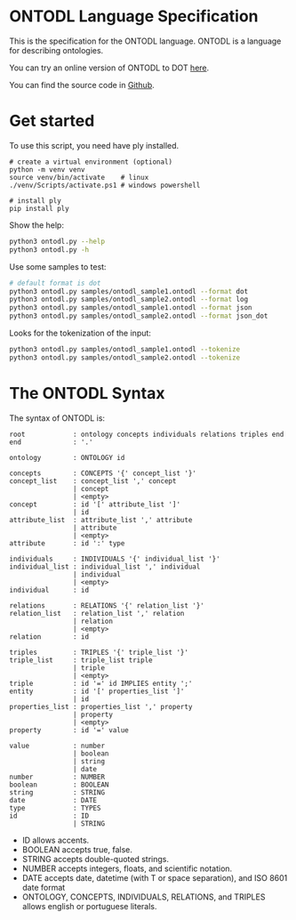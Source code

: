 ﻿# ONTODL Language Specification

This is the specification for the ONTODL language. ONTODL is a language for describing ontologies.

You can try an online version of ONTODL to DOT [here](https://webontodl.epl.di.uminho.pt/). 

You can find the source code in [Github](https://github.com/danielbom/ontodl).

# Get started

To use this script, you need have ply installed.

```
# create a virtual environment (optional)
python -m venv venv 
source venv/bin/activate    # linux
./venv/Scripts/activate.ps1 # windows powershell

# install ply
pip install ply
```

Show the help:

```bash
python3 ontodl.py --help
python3 ontodl.py -h
```

Use some samples to test:

```bash
# default format is dot
python3 ontodl.py samples/ontodl_sample1.ontodl --format dot 
python3 ontodl.py samples/ontodl_sample2.ontodl --format log
python3 ontodl.py samples/ontodl_sample1.ontodl --format json
python3 ontodl.py samples/ontodl_sample2.ontodl --format json_dot
```

Looks for the tokenization of the input:

```bash
python3 ontodl.py samples/ontodl_sample1.ontodl --tokenize
python3 ontodl.py samples/ontodl_sample2.ontodl --tokenize
```

# The ONTODL Syntax

The syntax of ONTODL is:

```
root            : ontology concepts individuals relations triples end
end             : '.'

ontology        : ONTOLOGY id

concepts        : CONCEPTS '{' concept_list '}'
concept_list    : concept_list ',' concept
                | concept
                | <empty>
concept         : id '[' attribute_list ']'
                | id
attribute_list  : attribute_list ',' attribute
                | attribute
                | <empty>
attribute       : id ':' type

individuals     : INDIVIDUALS '{' individual_list '}'
individual_list : individual_list ',' individual
                | individual
                | <empty>
individual      : id

relations       : RELATIONS '{' relation_list '}'
relation_list   : relation_list ',' relation
                | relation
                | <empty>
relation        : id

triples         : TRIPLES '{' triple_list '}'
triple_list     : triple_list triple
                | triple
                | <empty>
triple          : id '=' id IMPLIES entity ';'
entity          : id '[' properties_list ']'
                | id
properties_list : properties_list ',' property
                | property
                | <empty>
property        : id '=' value

value           : number
                | boolean
                | string
                | date
number          : NUMBER
boolean         : BOOLEAN
string          : STRING
date            : DATE
type            : TYPES
id              : ID
                | STRING
```

- ID allows accents.
- BOOLEAN accepts true, false.
- STRING accepts double-quoted strings.
- NUMBER accepts integers, floats, and scientific notation.
- DATE accepts date, datetime (with T or space separation), and ISO 8601 date format
- ONTOLOGY, CONCEPTS, INDIVIDUALS, RELATIONS, and TRIPLES allows english or portuguese literals.
